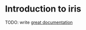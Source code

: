 # Introduction to iris

TODO: write [great documentation](http://jacobian.org/writing/great-documentation/what-to-write/)
